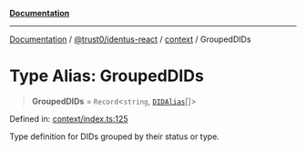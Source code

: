 [**Documentation**](../../../../README.md)

***

[Documentation](../../../../README.md) / [@trust0/identus-react](../../README.md) / [context](../README.md) / GroupedDIDs

# Type Alias: GroupedDIDs

> **GroupedDIDs** = `Record`\<`string`, [`DIDAlias`](DIDAlias.md)[]\>

Defined in: [context/index.ts:125](https://github.com/trust0-project/identus/blob/28f0ae0fec4ff168ccf58335112c5afe61719f88/packages/identus-react/src/context/index.ts#L125)

Type definition for DIDs grouped by their status or type.
